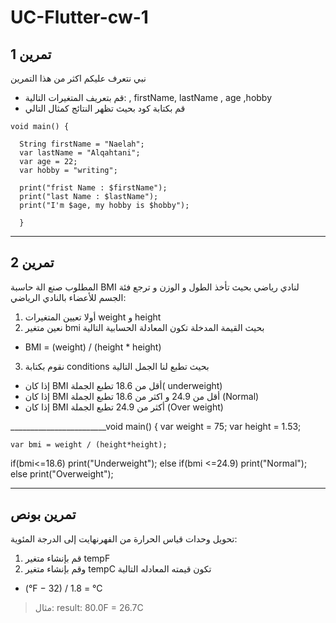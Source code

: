 # UC-Flutter-cw-1
## تمرين 1
نبي نتعرف عليكم اكثر من هذا التمرين
 * قم بتعريف المتغيرات التالية: , firstName, lastName , age ,hobby
* قم بكتابة كود بحيث تظهر النتائج كمثال التالي
```
void main() { 
  
  String firstName = "Naelah";
  var lastName = "Alqahtani";
  var age = 22;
  var hobby = "writing";
  
  print("frist Name : $firstName");
  print("last Name : $lastName");
  print("I'm $age, my hobby is $hobby");

  }

```

_______________________________________________________________________________________________________________________________


## تمرين 2
المطلوب صنع الة حاسبة BMI  لنادي رياضي بحيث تأخذ الطول و الوزن و ترجع فئة الجسم للأعضاء بالنادي الرياضي:
1. أولا تعيين المتغيرات weight  و height
2. نعين متغير bmi بحيث القيمة المدخلة تكون المعادلة الحسابية التالية
* BMI = (weight) / (height * height)
 3. نقوم بكتابة conditions بحيث تطبع لنا الجمل التالية 
* إذا كان BMI أقل من 18.6 تطبع الجملة( underweight)
* إذا كان BMI أقل من 24.9 و اكثر من 18.6 تطبع الجملة (Normal)
* إذا كان BMI أكثر من 24.9 تطبع الجملة (Over weight)

________________________void main() { 
var weight = 75;
  var height = 1.53;
  
    
    var bmi = weight / (height*height);
  
  if(bmi<=18.6) print("Underweight");
  else if(bmi <=24.9) print("Normal");
  else print("Overweight");
  
  _______________________________________________________________________________________________________

## تمرين بونص
تحويل وحدات قياس الحرارة من الفهرنهايت إلى الدرجة المئوية:
1. قم بإنشاء متغير tempF 
2. وقم بإنشاء متغير tempC تكون قيمته المعادله التالية
* (°F − 32) / 1.8 = °C
> مثال: result: 80.0F = 26.7C
 
